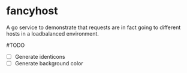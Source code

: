 # fancyhost
A go service to demonstrate that requests are in fact going to different hosts in a loadbalanced environment. 

#TODO
- [ ] Generate identicons
- [ ] Generate background color
